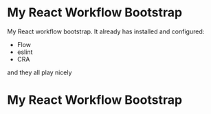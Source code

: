 # My React Workflow Bootstrap

My React workflow bootstrap. It already has installed and configured:

- Flow
- eslint
- CRA

and they all play nicely

# My React Workflow Bootstrap

